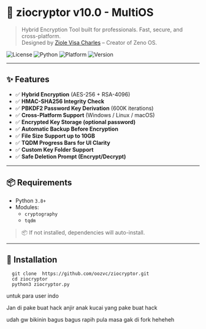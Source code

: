 # 🔐 ziocryptor v10.0 - MultiOS

> Hybrid Encryption Tool built for professionals. Fast, secure, and cross-platform.  
> Designed by [Ziole Visa Charles](https://github.com/ziolereal) – Creator of Zeno OS.

![License](https://img.shields.io/badge/license-MIT-blue.svg)
![Python](https://img.shields.io/badge/python-3.8+-brightgreen.svg)
![Platform](https://img.shields.io/badge/platform-Windows%20%7C%20Linux%20%7C%20macOS-yellow.svg)
![Version](https://img.shields.io/badge/version-v10.0--multiOS-purple)

---


## ✨ Features

- ✅ **Hybrid Encryption** (AES-256 + RSA-4096)
- ✅ **HMAC-SHA256 Integrity Check**
- ✅ **PBKDF2 Password Key Derivation** (600K iterations)
- ✅ **Cross-Platform Support** (Windows / Linux / macOS)
- ✅ **Encrypted Key Storage (optional password)**
- ✅ **Automatic Backup Before Encryption**
- ✅ **File Size Support up to 10GB**
- ✅ **TQDM Progress Bars for UI Clarity**
- ✅ **Custom Key Folder Support**
- ✅ **Safe Deletion Prompt (Encrypt/Decrypt)**

---

## 📦 Requirements

- Python `3.8+`
- Modules:
  - `cryptography`
  - `tqdm`

> 📦 If not installed, dependencies will auto-install.

---

## 🚀 Installation


      git clone  https://github.com/oozvc/ziocryptor.git
      cd ziocryptor
      python3 ziocryptor.py


untuk para user indo

Jan di pake buat hack anjir anak kucai yang pake buat hack 

udah gw bikinin bagus bagus rapih pula masa gak di fork heheheh